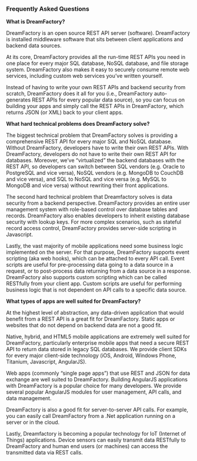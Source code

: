### Frequently Asked Questions

**What is DreamFactory?**

DreamFactory is an open source REST API server (software). DreamFactory is installed middleware software that sits between client applications and backend data sources. 

At its core, DreamFactory provides all the run-time REST APIs you need in one place for every major SQL database, NoSQL database, and file storage system. DreamFactory also makes it easy to securely consume remote web services, including custom web services you’ve written yourself. 

Instead of having to write your own REST APIs and backend security from scratch, DreamFactory does it all for you (i.e., DreamFactory auto-generates REST APIs for every popular data source), so you can focus on building your apps and simply call the REST APIs in DreamFactory, which returns JSON (or XML) back to your client apps. 

**What hard technical problems does DreamFactory solve?**

The biggest technical problem that DreamFactory solves is providing a comprehensive REST API for every major SQL and NoSQL database. Without DreamFactory, developers have to write their own REST APIs. With DreamFactory, developers do not have to write their own REST API for databases. Moreover, we’ve “virtualized” the backend databases with the REST API, so developers can switch between SQL vendors (e.g. Oracle to PostgreSQL and vice versa), NoSQL vendors (e.g. MongoDB to CouchDB and vice versa), and SQL to NoSQL and vice versa (e.g. MySQL to MongoDB and vice versa) without rewriting their front applications.

The second hard technical problem that Dreamfactory solves is data security from a backend perspective. DreamFactory provides an entire user management system with role-based control over database tables and records. DreamFactory also enables developers to inherit existing database security with lookup keys. For more complex scenarios, such as stateful record access control, DreamFactory provides server-side scripting in Javascript.

Lastly, the vast majority of mobile applications need some business logic implemented on the server. For that purpose, DreamFactory supports event scripting (aka web hooks), which can be attached to every API call. Event scripts are useful for pre-processing data going to a data source in a request, or to post-process data returning from a data source in a response. DreamFactory also supports custom scripting which can be called RESTfully from your client app. Custom scripts are useful for performing business logic that is not dependent on API calls to a specific data source.

**What types of apps are well suited for DreamFactory?**

At the highest level of abstraction, any data-driven application that would benefit from a REST API is a great fit for DreamFactory. Static apps or websites that do not depend on backend data are not a good fit.

Native, hybrid, and HTML5 mobile applications are extremely well suited for DreamFactory, particularly enterprise mobile apps that need a secure REST API to return data stored in legacy SQL databases. We provide client SDKs for every major client-side technology (iOS, Android, Windows Phone, Titanium, Javascript, AngularJS).
 
Web apps (commonly “single page apps”) that use REST and JSON for data exchange are well suited to DreamFactory. Building AngularJS applications with DreamFactory is a popular choice for many developers. We provide several popular AngularJS modules for user management, API calls, and data management. 

DreamFactory is also a good fit for server-to-server API calls. For example, you can easily call DreamFactory from a .Net application running on a server or in the cloud.

Lastly, Dreamfactory is becoming a popular technology for IoT (Internet of Things) applications. Device sensors can easily transmit data RESTfully to DreamFactory and human end users (or machines) can access the transmitted data via REST calls.